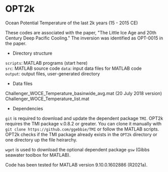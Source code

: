 # OPT2k

Ocean Potential Temperature of the last 2k years (15 - 2015 CE)

These codes are associated with the paper, "The Little Ice Age and 20th Century Deep Pacific Cooling."
The inversion was identified as OPT-0015 in the paper. 

* Directory structure

`scripts`: MATLAB programs (start here) \
`src`: MATLAB source code 
`data`: input data files for MATLAB code \
`output`: output files, user-generated directory

* Data files

Challenger_WOCE_Temperature_basinwide_avg.mat (20 July 2018 version) \
Challenger_WOCE_Temperature_list.mat 

* Dependencies

`git` is required to download and update the dependent package `TMI`.
OPT2k requires the TMI package v.0.8.2 or greater. You can clone it
manually with `git clone https://github.com/ggebbie/TMI` or follow the
MATLAB scripts. OPT2k checks if the TMI package already exists in the `OPT2k`
directory or one directory up the file heirarchy. 

`wget` is used to download the optional dependent package `gsw` (Gibbs seawater toolbox for MATLAB).

Code has been tested for MATLAB version 9.10.0.1602886 (R2021a).
